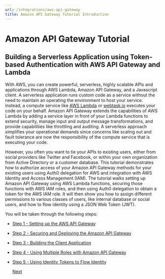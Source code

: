 ```yaml
---
url: /integrations/aws-api-gateway
title: Amazon API Gateway Tutorial Introduction
---
```


# Amazon API Gateway Tutorial

## Building a Serverless Application using Token-based Authentication with AWS API Gateway and Lambda

With AWS, you can create powerful, serverless, highly scalable APIs and applications through AWS Lambda, Amazon API Gateway, and a Javascript client. A serverless application runs custom code as a service without the need to maintain an operating the environment to host your service. Instead, a compute service like [AWS Lambda](https://aws.amazon.com/lambda/) or [webtask.io](https://webtask.io) executes your code on your behalf. Amazon API Gateway extends the capabilities of AWS Lambda by adding a service layer in front of your Lambda functions to extend security, manage input and output message transformations, and provide capabilities like throttling and auditing. A serverless approach simplifies your operational demands since concerns like scaling out and fault tolerance are now the responsibility of the compute service that is executing your code.

However, you often you want to tie your APIs to existing users, either from social providers like Twitter and Facebook, or within your own organization from Active Directory or a customer database. This tutorial demonstrates how to authorize access of your Amazon API Gateway methods for your existing users using Auth0 delegation for AWS and integration with AWS Identity and Access Management (IAM). The tutorial walks setting up Amazon API Gateway using AWS Lambda functions, securing those functions with AWS IAM roles, and then using Auth0 delegation to obtain a token for the AWS IAM role. It will then show you how to assign different permissions to various classes of users, like internal database or social users, and how to flow identity using a JSON Web Token (JWT).

You will be taken through the following steps:

* [Step 1 - Setting up the AWS API Gateway](/integrations/aws-api-gateway/part-1)
* [Step 2 - Securing and Deploying the Amazon API Gateway](/integrations/aws-api-gateway/part-2)
* [Step 3 - Building the Client Application](/integrations/aws-api-gateway/part-3)
* [Step 4 - Using Multiple Roles with Amazon API Gateway](/integrations/aws-api-gateway/part-4)
* [Step 5 - Using Identity Tokens to Flow Identity](/integrations/aws-api-gateway/part-5)

  [Next](/integrations/aws-api-gateway/part-1)
